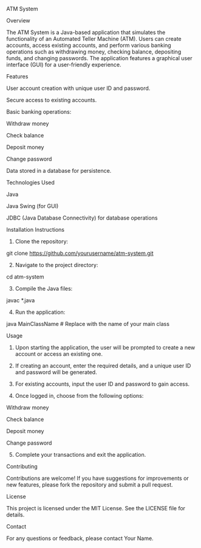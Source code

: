 ATM System

Overview

The ATM System is a Java-based application that simulates the functionality of an Automated Teller Machine (ATM). Users can create accounts, access existing accounts, and perform various banking operations such as withdrawing money, checking balance, depositing funds, and changing passwords. The application features a graphical user interface (GUI) for a user-friendly experience.

Features

User account creation with unique user ID and password.

Secure access to existing accounts.

Basic banking operations:

Withdraw money

Check balance

Deposit money

Change password


Data stored in a database for persistence.


Technologies Used

Java

Java Swing (for GUI)

JDBC (Java Database Connectivity) for database operations


Installation Instructions

1. Clone the repository:

git clone https://github.com/yourusername/atm-system.git


2. Navigate to the project directory:

cd atm-system


3. Compile the Java files:

javac *.java


4. Run the application:

java MainClassName  # Replace with the name of your main class



Usage

1. Upon starting the application, the user will be prompted to create a new account or access an existing one.


2. If creating an account, enter the required details, and a unique user ID and password will be generated.


3. For existing accounts, input the user ID and password to gain access.


4. Once logged in, choose from the following options:

Withdraw money

Check balance

Deposit money

Change password



5. Complete your transactions and exit the application.



Contributing

Contributions are welcome! If you have suggestions for improvements or new features, please fork the repository and submit a pull request.

License

This project is licensed under the MIT License. See the LICENSE file for details.

Contact

For any questions or feedback, please contact Your Name.
